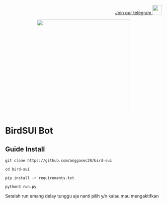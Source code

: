 <p style="font-size:14px" align="right">
<a href="https://t.me/airdropasc" target="_blank">Join our telegram <img src="https://user-images.githubusercontent.com/50621007/183283867-56b4d69f-bc6e-4939-b00a-72aa019d1aea.png" width="30"/></a>
</p>

<p align="center">
  <img height="300" height="auto" src="https://user-images.githubusercontent.com/109174478/209359981-dc19b4bf-854d-4a2a-b803-2547a7fa43f2.jpg">
</p>


# BirdSUI Bot
## Guide Install
```
git clone https://github.com/anggasec28/bird-sui
```
```
cd bird-sui
```
```
pip install -r requirements.txt
```
```
python3 run.py
```
Setelah run emang delay tunggu aja nanti pilih y/n kalau mau mengaktifkan 
